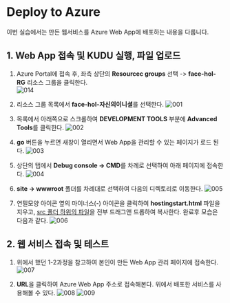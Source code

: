 # Deploy to Azure
이번 실습에서는 만든 웹서비스를 Azure Web App에 배포하는 내용을 다룹니다. 

## 1. Web App 접속 및 KUDU 실행, 파일 업로드
1. Azure Portal에 접속 후, 좌측 상단의 **Resourcec groups** 선택 -> **face-hol-RG** 리소스 그룹을 클릭한다.  
![014](./images/1_014.png)

2. 리소스 그룹 목록에서 **face-hol-자신의이니셜**를 선택한다.
![001](./images/3_001.png)

3. 목록에서 아래쪽으로 스크롤하여 **DEVELOPMENT TOOLS** 부분에 **Advanced Tools**를 클릭한다. 
![002](./images/3_002.png)

4. **go** 버튼을 누르면 새창이 열리면서 Web App을 관리할 수 있는 페이지가 로드 된다. 
![003](./images/3_003.png)

5. 상단의 탭에서 **Debug console -> CMD**를 차례로 선택하여 아래 페이지에 접속한다. 
![004](./images/3_004.png)

6. **site -> wwwroot** 폴더를 차례대로 선택하여 다음의 디렉토리로 이동한다. 
![005](./images/3_005.png)

7. 연필모양 아이콘 옆의 마이너스(-) 아이콘을 클릭하여 **hostingstart.html** 파일을 지우고, [src 폴더 하위의 파일](https://github.com/angie4u/FaceAPI/tree/master/src)을 전부 드래그앤 드롭하여 복사한다. 완료후 모습은 다음과 같다. 
![006](./images/3_006.png)

## 2. 웹 서비스 접속 및 테스트 
1. 위에서 했던 1-2과정을 참고하여 본인이 만든 Web App 관리 페이지에 접속한다. 
![007](./images/3_007.png)

2. **URL**을 클릭하여 Azure Web App 주소로 접속해본다. 위에서 배포한 서비스를 사용해볼 수 있다. 
![008](./images/3_008.png)
![009](./images/3_009.png)

